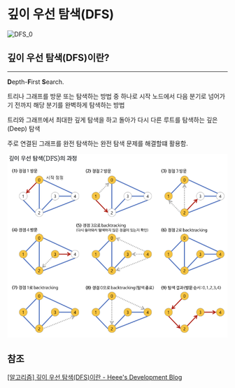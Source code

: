 # 깊이 우선 탐색(DFS)

![DFS_0](https://w.namu.la/s/1fe9246903b78fae07577b243a0b22791e02cb39640d5cbaae10d9849343b4ea6f162a9a677a5892fbf7819abd4ef7221ebd3608849cfb66793411fb5e643951cb44a5e2c4389b40b27fa347d2685d47c9a874c2bab31e89b7e7be6d947c6bfe)

## 깊이 우선 탐색(DFS)이란?

---

**D**epth-**F**irst **S**earch.

트리나 그래프를 방문 또는 탐색하는 방법 중 하나로 시작 노드에서 다음 분기로 넘어가기 전까지 해당 분기를 완벽하게 탐색하는 방법

트리와 그래프에서 최대한 깊게 탐색을 하고 돌아가 다시 다른 루트를 탐색하는 깊은(Deep) 탐색

주로 연결된 그래프를 완전 탐색하는 완전 탐색 문제를 해결할떄 활용함.

![DFS_0](img/DFS_0.png)

## 참조

[[알고리즘] 깊이 우선 탐색(DFS)이란 - Heee's Development Blog](https://gmlwjd9405.github.io/2018/08/14/algorithm-dfs.html)